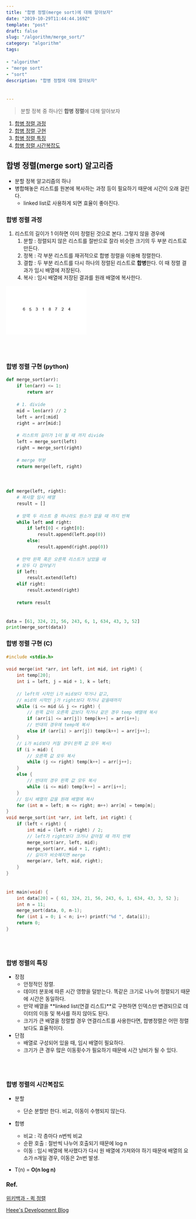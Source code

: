 ```yaml
---
title: "합병 정렬(merge sort)에 대해 알아보자"
date: "2019-10-29T11:44:44.169Z"
template: "post"
draft: false
slug: "/algorithm/merge_sort/"
category: "algorithm"
tags:

- "algorithm"
- "merge sort"
- "sort"
description: "합병 정렬에 대해 알아보자"


---
```




> 분할 정복 중 하나인 **합병 정렬**에 대해 알아보자



1. [합병 정렬 과정](#합병-정렬-과정)
2. [합병 정렬 구현](#합병-정렬-구현-(python))
3. [합병 정렬 특징](#합병-정렬의-특징)
4. [합병 정렬 시간복잡도](#합병-정렬의-시간복잡도)





## 합병 정렬(merge sort) 알고리즘

- 분할 정복 알고리즘의 하나
- 병합해놓은 리스트를 원본에 복사하는 과정 등이 필요하기 때문에 시간이 오래 걸린다.
  - linked list로 사용하게 되면 효율이 좋아진다.



### 합병 정렬 과정

1. 리스트의 길이가 1 이하면 이미 정렬된 것으로 본다. 그렇지 않을 경우에
   1. 분할 : 정렬되지 않은 리스트를 절반으로 잘라 비슷한 크기의 두 부분 리스트로 만든다.
   2. 정복 : 각 부분 리스트를 재귀적으로 합병 정렬을 이용해 정렬한다.
   3. 결합 : 두 부분 리스트를 다시 하나의 정렬된 리스트로 **합병**한다. 이 때 정렬 결과가 임시 배열에 저장된다.
   4. 복사 : 임시 배열에 저장된 결과를 원래 배열에 복사한다.

![Merge-sort-example-300px.gif](img/220px-Merge-sort-example-300px.gif)

<br>

<br>

### 합병 정렬 구현 (python)

```python
def merge_sort(arr):
    if len(arr) <= 1:
        return arr

    # 1. divide
    mid = len(arr) // 2
    left = arr[:mid]
    right = arr[mid:]

    # 리스트의 길이가 1이 될 때 까지 divide
    left = merge_sort(left)
    right = merge_sort(right)

    # merge 부분
    return merge(left, right)



def merge(left, right):
    # 복사할 임시 배열
    result = []

    # 양쪽 두 리스트 중 하나라도 원소가 없을 때 까지 반복
    while left and right:
        if left[0] < right[0]:
            result.append(left.pop(0))
        else:
            result.append(right.pop(0))

    # 만약 왼쪽 혹은 오른쪽 리스트가 남았을 때
    # 모두 다 집어넣기
    if left:
        result.extend(left)
    elif right:
        result.extend(right)

    return result


data = [61, 324, 21, 56, 243, 6, 1, 634, 43, 3, 52]
print(merge_sort(data))
```





### 합병 정렬 구현 (C)

```c
#include <stdio.h>

void merge(int *arr, int left, int mid, int right) {
	int temp[20];
	int i = left, j = mid + 1, k = left;
	
	// left의 시작인 i가 mid보다 작거나 같고,
	// mid의 시작인 j가 right보다 작거나 같을때까지
	while (i <= mid && j <= right) {
		// 왼쪽 값이 오른쪽 값보다 작거나 같은 경우 temp 배열에 복사
		if (arr[i] <= arr[j]) temp[k++] = arr[i++];
		// 반대의 경우에 temp에 복사
		else if (arr[i] > arr[j]) temp[k++] = arr[j++];
	}
	// i가 mid보다 커질 경우(왼쪽 값 모두 복사)
	if (i > mid) {
		// 오른쪽 값 모두 복사
		while (j <= right) temp[k++] = arr[j++];
	}
	else {
		// 반대의 경우 왼쪽 값 모두 복사
		while (i <= mid) temp[k++] = arr[i++];
	}
	// 임시 배열의 값을 원래 배열에 복사
	for (int m = left; m <= right; m++) arr[m] = temp[m];
}
void merge_sort(int *arr, int left, int right) {
	if (left < right) {
		int mid = (left + right) / 2;
		// left가 right보다 크거나 같아질 때 까지 반복
		merge_sort(arr, left, mid);
		merge_sort(arr, mid + 1, right);
		// 길이가 비슷해지면 merge
		merge(arr, left, mid, right);
	}
}


int main(void) {
	int data[20] = { 61, 324, 21, 56, 243, 6, 1, 634, 43, 3, 52 };
	int n = 11;
	merge_sort(data, 0, n-1);
	for (int i = 0; i < n; i++) printf("%d ", data[i]);
	return 0;
}
```

<br>

<br>

### 합병 정렬의 특징

- 장점
  - 안정적인 정렬.
  - 데이터 분포에 따른 시간 영향을 덜받는다. 똑같은 크기로 나누어 정렬되기 때문에 시간은 동일하다.
  - 만약 배열을 **linked list(연결 리스트)**로 구현하면 인덱스만 변경되므로 데이터의 이동 및 복사를 하지 않아도 된다.
  - 크기가 큰 배열을 정렬할 경우 연결리스트를 사용한다면, 합병정렬은 어떤 정렬보다도 효율적이다.
- 단점
  - 배열로 구성되어 있을 때, 임시 배열이 필요하다.
  - 크기가 큰 경우 많은 이동횟수가 필요하기 때문에 시간 낭비가 될 수 있다.

<br>

<br>

### 합병 정렬의 시간복잡도

- 분할
  - 단순 분할만 한다. 비교, 이동이 수행되지 않는다.
- 합병
  - 비교 : 각 층마다 n번씩 비교
  - 순환 호출 : 절반씩 나누어 호출되기 때문에 log n
  - 이동 : 임시 배열에 복사했다가 다시 원 배열에 가져와야 하기 때문에 배열의 요소가 n개일 경우, 이동은 2n번 발생.

- T(n) = **O(n log n)**









### Ref.

[위키백과 - 퀵 정렬](https://ko.wikipedia.org/wiki/퀵_정렬)

[Heee's Development Blog](<https://gmlwjd9405.github.io/2018/05/10/algorithm-quick-sort.html>)